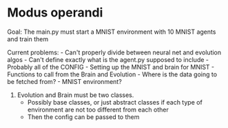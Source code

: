 # Modus operandi

Goal: The main.py must start a MNIST environment with 10 MNIST agents and train them

Current problems:
    - Can't properly divide between neural net and evolution algos
    - Can't define exactly what is the agent.py supposed to include
        - Probably all of the CONFIG
        - Setting up the MNIST and brain for MNIST
        - Functions to call from the Brain and Evolution
    - Where is the data going to be fetched from?
        - MNIST environment?

1. Evolution and Brain must be two classes.
    - Possibly base classes, or just abstract classes if each type of environment are not too different from each other
    - Then the config can be passed to them